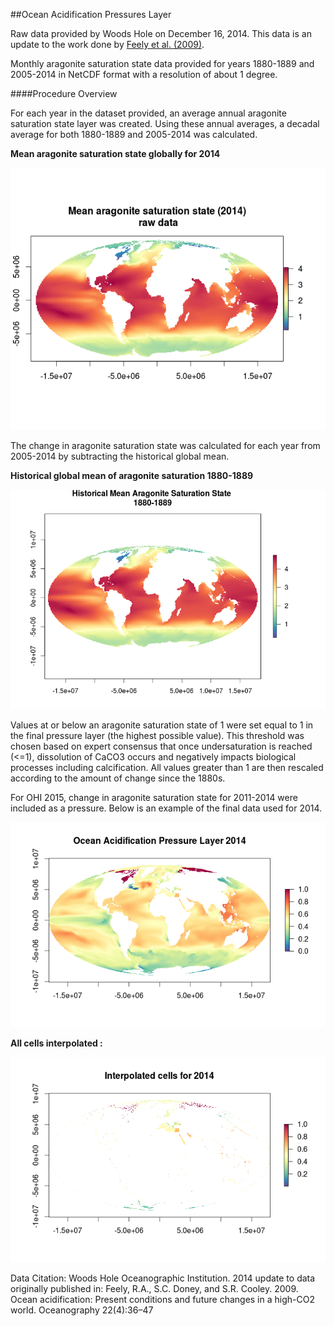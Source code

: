 ##Ocean Acidification Pressures Layer

Raw data provided by Woods Hole on December 16, 2014. This data is an update to the work done by [Feely et al. (2009)](http://www.tos.org/oceanography/archive/22-4_feely.pdf).  

Monthly aragonite saturation state data provided for years 1880-1889 and 2005-2014 in NetCDF format with a resolution of about 1 degree.

####Procedure Overview

For each year in the dataset provided, an average annual aragonite saturation state layer was created. Using these annual averages, a     decadal average for both 1880-1889 and 2005-2014 was calculated.
    
  **Mean aragonite saturation state globally for 2014**
  
  ![](./images/mean_arag_2014.png)
  
  
The change in aragonite saturation state was calculated for each year from 2005-2014 by subtracting the historical global mean. 

  **Historical global mean of aragonite saturation 1880-1889**
  
  ![](./images/historical_mean.png)
  
  
Values at or below an aragonite saturation state of 1 were set equal to 1 in the final pressure layer (the highest possible value). This threshold was chosen based on expert consensus that once undersaturation is reached (<=1), dissolution of CaCO3 occurs and negatively impacts biological processes including calcification. All values greater than 1 are then rescaled according to the amount of change since the 1880s.


  
For OHI 2015, change in aragonite saturation state for 2011-2014 were included as a pressure. Below is an example of the final data used for 2014.

  ![](./images/oa_final_2014.png)

    
**All cells interpolated :**
  
  ![](./images/interpolated_cells.png)



 
Data Citation: Woods Hole Oceanographic Institution. 2014 update to data originally published in: Feely, R.A., S.C. Doney, and
S.R. Cooley. 2009. Ocean acidification: Present conditions and future changes in a high-CO2 world.
Oceanography 22(4):36–47
